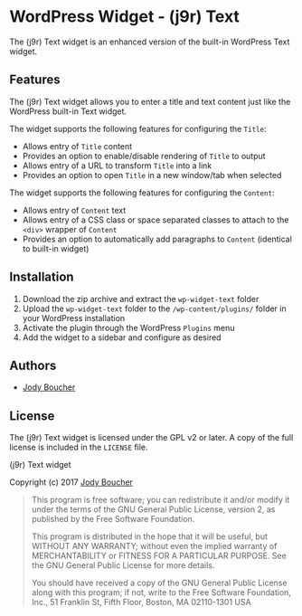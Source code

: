 # WordPress Widget - (j9r) Text

The (j9r) Text widget is an enhanced version of the built-in WordPress Text widget.

## Features
The (j9r) Text widget allows you to enter a title and text content just like the WordPress built-in Text widget.

The widget supports the following features for configuring the `Title`:
* Allows entry of `Title` content
* Provides an option to enable/disable rendering of `Title` to output
* Allows entry of a URL to transform `Title` into a link
* Provides an option to open `Title` in a new window/tab when selected

The widget supports the following features for configuring the `Content`:
* Allows entry of `Content` text
* Allows entry of a CSS class or space separated classes to attach to the `<div>` wrapper of `Content`
* Provides an option to automatically add paragraphs to `Content` (identical to built-in widget)

## Installation
1. Download the zip archive and extract the `wp-widget-text` folder
2. Upload the `wp-widget-text` folder to the `/wp-content/plugins/` folder in your WordPress installation
3. Activate the plugin through the WordPress `Plugins` menu
4. Add the widget to a sidebar and configure as desired

## Authors

  - [Jody Boucher](http://github.com/jodyboucher)
  
## License
The (j9r) Text widget is licensed under the GPL v2 or later.  A copy of the full license is included in the `LICENSE` file.

(j9r) Text widget

Copyright (c) 2017 [Jody Boucher](https://jodyboucher.com)

> This program is free software; you can redistribute it and/or modify it under the terms of the GNU General Public License, version 2, as published by the Free Software Foundation.
>
> This program is distributed in the hope that it will be useful, but WITHOUT ANY WARRANTY; without even the implied warranty of MERCHANTABILITY or FITNESS FOR A PARTICULAR PURPOSE. See the GNU General Public License for more details.
>
> You should have received a copy of the GNU General Public License along with this program; if not, write to the Free Software Foundation, Inc., 51 Franklin St, Fifth Floor, Boston, MA 02110-1301 USA
